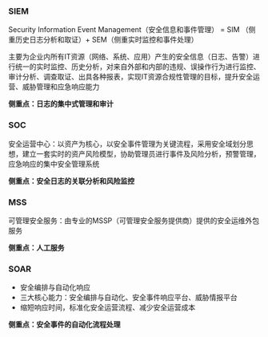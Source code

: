 ### SIEM

Security Information Event Management（安全信息和事件管理） = SIM （侧重历史日志分析和取证）+ SEM（侧重实时监控和事件处理）

主要为企业内所有IT资源（网络、系统、应用）产生的安全信息（日志、告警）进行统一的实时监控、历史分析，对来自外部和内部的违规、误操作行为进行监控、审计分析、调查取证、出具各种报表，实现IT资源合规性管理的目标，提升安全运营、威胁管理和应急响应能力

**侧重点：日志的集中式管理和审计**

### SOC

安全运营中心：以资产为核心，以安全事件管理为关键流程，采用安全域划分思想，建立一套实时的资产风险模型，协助管理员进行事件及风险分析，预警管理，应急响应的集中安全管理系统

**侧重点：安全日志的关联分析和风险监控**

### MSS

可管理安全服务：由专业的MSSP（可管理安全服务提供商）提供的安全运维外包服务

**侧重点：人工服务**

### SOAR

* 安全编排与自动化响应
* 三大核心能力：安全编排与自动化、安全事件响应平台、威胁情报平台
* 缩短响应时间，标准化安全运营流程、减少安全运营成本

**侧重点：安全事件的自动化流程处理**